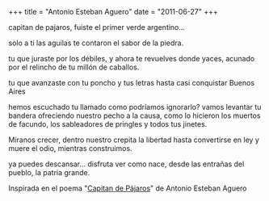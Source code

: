 +++
title = "Antonio Esteban Aguero"
date = "2011-06-27"
+++

capitan de pajaros,
fuiste el primer verde argentino...

solo a ti
las aguilas
te contaron el sabor
de la piedra.

tu que juraste
por los débiles,
y ahora te revuelves donde yaces,
acunado por el relincho
de tu millón de caballos.

tu que avanzaste con tu poncho y tus letras
hasta casi conquistar Buenos Aires

hemos escuchado tu llamado
como podríamos ignorarlo?
vamos levantar tu bandera
ofreciendo nuestro pecho a la causa,
como lo hicieron los muertos de facundo,
los sableadores de pringles y todos tus jinetes.

Miranos crecer,
dentro nuestro crepita la libertad
hasta convertirse en ley
y muere el odio,
mientras construimos.

ya puedes descansar...
disfruta ver como nace,
desde las entrañas del pueblo,
la patria grande.

Inspirada en el poema "[Capitan de Pájaros](http://www.poema-de-amor.com.ar/mostrar-poema.php?poema=5045)" de Antonio Esteban Aguero